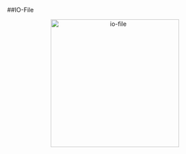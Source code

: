 ##IO-File

<div  align="center">    
<img src="https://github.com/suifeng412/JCKTree/blob/master/xmind/io/02-IO-File.png" width="300" alt="io-file" />
</div>